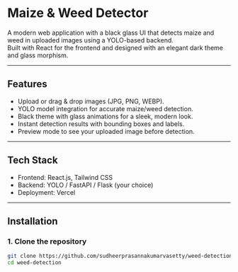 # Maize & Weed Detector

A modern web application with a black glass UI that detects maize and weed in uploaded images using a YOLO-based backend.  
Built with React for the frontend and designed with an elegant dark theme and glass morphism.

---

## Features
- Upload or drag & drop images (JPG, PNG, WEBP).
- YOLO model integration for accurate maize/weed detection.
- Black theme with glass animations for a sleek, modern look.
- Instant detection results with bounding boxes and labels.
- Preview mode to see your uploaded image before detection.

---

## Tech Stack
- Frontend: React.js, Tailwind CSS
- Backend: YOLO / FastAPI / Flask (your choice)
- Deployment: Vercel

---

## Installation

### 1. Clone the repository
```bash
git clone https://github.com/sudheerprasannakumarvasetty/weed-detection.git
cd weed-detection
